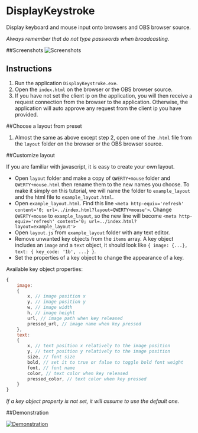 # DisplayKeystroke
Display keyboard and mouse input onto browsers and OBS browser source.
 
*Always remember that do not type passwords when broadcasting.*

##Screenshots
![Screenshots](https://github.com/xxdocobxx/DisplayKeystroke/raw/master/assets/screenshot001.jpg)

## Instructions
 1. Run the application `DisplayKeystroke.exe`.
 2. Open the `index.html` on the browser or the OBS browser source.
 3. If you have not set the client ip on the application, you will then receive a request connection from the browser to the application. Otherwise,  the application will auto approve any request from the client ip you have provided.

##Choose a layout from preset
 1. Almost the same as above except step 2, open one of the `.html` file from the `layout` folder on the browser or the OBS browser source.

##Customize layout

If you are familiar with javascript, it is easy to create your own layout.
 - Open `layout` folder and make a copy of `QWERTY+mouse` folder and `QWERTY+mouse.html` then rename them to the new names you choose. To make it simply on this tutorial, we will name the folder to `example_layout` and the html file to `example_layout.html`.
 - Open `example_layout.html`. Find this line `<meta http-equiv='refresh' content='0; url=../index.html?layout=QWERTY+mouse'>`. Change `QWERTY+mouse` to `example_layout`, so the new line will become `<meta http-equiv='refresh' content='0; url=../index.html?layout=example_layout'>`
 - Open `layout.js` from `example_layout` folder with any text editor.
 - Remove unwanted key objects from the `items` array. A key object includes an `image` and a `text` object, it should look like `{ image: {...}, text: { key_code: '1b', ...} }`.
 - Set the properties of a key object to change the appearance of a key.

 Available key object properties:
```javascript
{
	image:
	{
		x, // image position x
		y, // image position y
		w, // image width
		h, // image height
		url, // image path when key released
		pressed_url, // image name when key pressed
	},
	text:
	{
		x, // text position x relatively to the image position
		y, // text position y relatively to the image position
		size, // font size
		bold, // set it to true or false to toggle bold font weight
		font, // font name
		color, // text color when key released
		pressed_color, // text color when key pressed
	}
}
```
 *If a key object property is not set, it will assume to use the default one.*

##Demonstration
 
[![Demonstration](https://github.com/xxdocobxx/DisplayKeystroke/raw/master/assets/demonstration.jpg)](https://youtu.be/s5DkyKBpg9E "Demonstration")